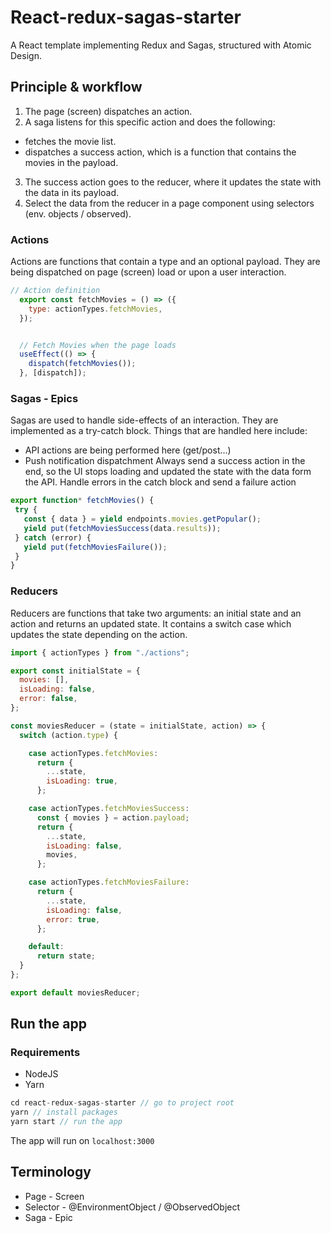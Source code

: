 # React-redux-sagas-starter
A React template implementing Redux and Sagas, structured with Atomic Design.

## Principle & workflow
1. The page (screen) dispatches an action.
2. A saga listens for this specific action and does the following:
  * fetches the movie list.
  * dispatches a success action, which is a function that contains the movies in the payload.
3. The success action goes to the reducer, where it updates the state with the data in its payload.
4. Select the data from the reducer in a page component using selectors (env. objects / observed).

### Actions
Actions are functions that contain a type and an optional payload.
They are being dispatched on page (screen) load or upon a user interaction.

```js
// Action definition
  export const fetchMovies = () => ({
    type: actionTypes.fetchMovies,
  });


  // Fetch Movies when the page loads
  useEffect(() => {
    dispatch(fetchMovies());
  }, [dispatch]);
```

### Sagas - Epics
Sagas are used to handle side-effects of an interaction.
They are implemented as a try-catch block.
Things that are handled here include:
  * API actions are being performed here (get/post...)
  * Push notification dispatchment
 Always send a success action in the end, so the UI stops loading and updated the state with the data form the API.
 Handle errors in the catch block and send a failure action
 
 ```js
 export function* fetchMovies() {
  try {
    const { data } = yield endpoints.movies.getPopular();
    yield put(fetchMoviesSuccess(data.results));
  } catch (error) {
    yield put(fetchMoviesFailure());
  }
}
 ```

### Reducers
Reducers are functions that take two arguments: an initial state and an action and returns an updated state.
It contains a switch case which updates the state depending on the action.

```js
import { actionTypes } from "./actions";

export const initialState = {
  movies: [],
  isLoading: false,
  error: false,
};

const moviesReducer = (state = initialState, action) => {
  switch (action.type) {

    case actionTypes.fetchMovies:
      return {
        ...state,
        isLoading: true,
      };

    case actionTypes.fetchMoviesSuccess:
      const { movies } = action.payload;
      return {
        ...state,
        isLoading: false,
        movies,
      };

    case actionTypes.fetchMoviesFailure:
      return {
        ...state,
        isLoading: false,
        error: true,
      };

    default:
      return state;
  }
};

export default moviesReducer;
```

## Run the app
### Requirements
* NodeJS
* Yarn

```js
cd react-redux-sagas-starter // go to project root
yarn // install packages
yarn start // run the app
```
The app will run on `localhost:3000`

## Terminology
* Page - Screen
* Selector - @EnvironmentObject / @ObservedObject
* Saga - Epic
